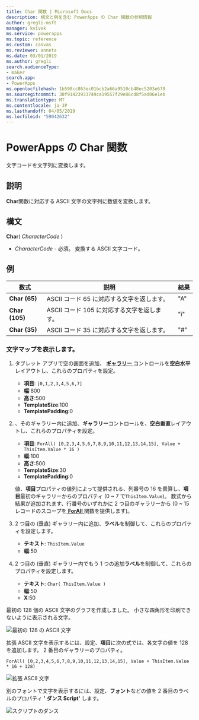 ```yaml
---
title: Char 関数 | Microsoft Docs
description: 構文と例を含む PowerApps の Char 関数の参照情報
author: gregli-msft
manager: kvivek
ms.service: powerapps
ms.topic: reference
ms.custom: canvas
ms.reviewer: anneta
ms.date: 03/01/2019
ms.author: gregli
search.audienceType:
- maker
search.app:
- PowerApps
ms.openlocfilehash: 1b598cc863ec01bcb2a66a9510cb48ec5203e679
ms.sourcegitcommit: 38f91423933749ca19557f29e86cd8f5ad06e1eb
ms.translationtype: MT
ms.contentlocale: ja-JP
ms.lasthandoff: 04/05/2019
ms.locfileid: "59042632"
---
```

# <a name="char-function-in-powerapps"></a>PowerApps の Char 関数

文字コードを文字列に変換します。

## <a name="description"></a>説明

**Char**関数に対応する ASCII 文字の文字列に数値を変換します。

## <a name="syntax"></a>構文

**Char**( *CharacterCode* )

- *CharacterCode* - 必須。 変換する ASCII 文字コード。

## <a name="examples"></a>例

| 数式 | 説明 | 結果 |
| --- | --- | --- |
| **Char (65)** |ASCII コード 65 に対応する文字を返します。 |"A" |
| **Char (105)** |ASCII コード 105 に対応する文字を返します。 |"i" |
| **Char (35)** |ASCII コード 35 に対応する文字を返します。 |"#" |

### <a name="display-a-character-map"></a>文字マップを表示します。

1. タブレット アプリで空の画面を追加、 [**ギャラリー** ](../controls/control-gallery.md)コントロールを**空白水平**レイアウトし、これらのプロパティを設定。

    - **項目**: `[0,1,2,3,4,5,6,7]`
    - **幅**:800
    - **高さ**:500
    - **TemplateSize**:100
    - **TemplatePadding**:0

1. 、そのギャラリー内に追加、**ギャラリー**コントロールを、**空白垂直**レイアウトし、これらのプロパティを設定。

    - **項目**: `ForAll( [0,2,3,4,5,6,7,8,9,10,11,12,13,14,15], Value + ThisItem.Value * 16 )`
    - **幅**:100
    - **高さ**:500
    - **TemplateSize**:30
    - **TemplatePadding**:0

    値、**項目**プロパティの値列によって提供される、列番号の 16 を乗算し、**項目**最初のギャラリーからのプロパティ (0 ~ 7 で`ThisItem.Value`)。 数式から結果が追加されます、行番号のいずれかに 2 つ目のギャラリーから (0 ~ 15 レコードのスコープを[ **ForAll** ](function-forall.md)関数を提供します)。

1. 2 つ目の (垂直) ギャラリー内に追加、**ラベル**を制御して、これらのプロパティを設定します。

    - **テキスト**: `ThisItem.Value`
    - **幅**:50

1. 2 つ目の (垂直) ギャラリー内でもう 1 つの追加**ラベル**を制御して、これらのプロパティを設定します。

    - **テキスト**: `Char( ThisItem.Value )`
    - **幅**:50
    - **X**:50

最初の 128 個の ASCII 文字のグラフを作成しました。 小さな四角形を印刷できないように表示される文字。

![最初の 128 の ASCII 文字](media/function-char/chart-lower.png)

拡張 ASCII 文字を表示するには、設定、**項目**に次の式では、各文字の値を 128 を追加します。 2 番目のギャラリーのプロパティ。

`ForAll( [0,2,3,4,5,6,7,8,9,10,11,12,13,14,15], Value + ThisItem.Value * 16 + 128)`

![拡張 ASCII 文字](media/function-char/chart-higher.png)

別のフォントで文字を表示するには、設定、**フォント**などの値を 2 番目のラベルのプロパティ **' ダンス Script'** します。

![スクリプトのダンス](media/function-char/chart-higher-dancing-script.png)
